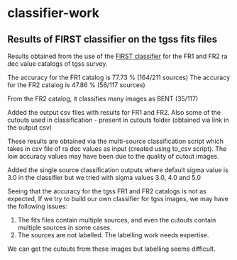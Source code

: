 # classifier-work
## Results of FIRST classifier on the tgss fits files 

Results obtained from the use of the [FIRST classifier](https://github.com/wathela/FIRST-CLASSIFIER) for the FR1 and FR2 ra dec value catalogs of tgss survey. 

The accuracy for the FR1 catalog is 77.73 % (164/211 sources)
The accuracy for the FR2 catalog is 47.86 % (56/117 sources)

From the FR2 catalog, it classifies many images as BENT (35/117)

Added the output csv files with results for FR1 and FR2. Also some of the cutouts used in classification - present in cutouts folder (obtained via link in the output csv) 

These results are obtained via the multi-source classification script which takes in csv file of ra dec values as input (created using to_csv script). The low accuracy values may have been due to the quality of cutout images.

Added the single source classification outputs where default sigma value is 3.0 in the classifier but we tried with sigma values 3.0, 4.0 and 5.0 

Seeing that the accuracy for the tgss FR1 and FR2 catalogs is not as expected, If we try to build our own classifier for tgss images, we may have the following issues:

1. The fits files contain multiple sources, and even the cutouts contain multiple sources in some cases.
2. The sources are not labelled. The labelling work needs expertise. 

We can get the cutouts from these images but labelling seems difficult.


